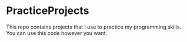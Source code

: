 # PracticeProjects
This repo contains projects that I use to practice my programming skills.  
You can use this code however you want.  
